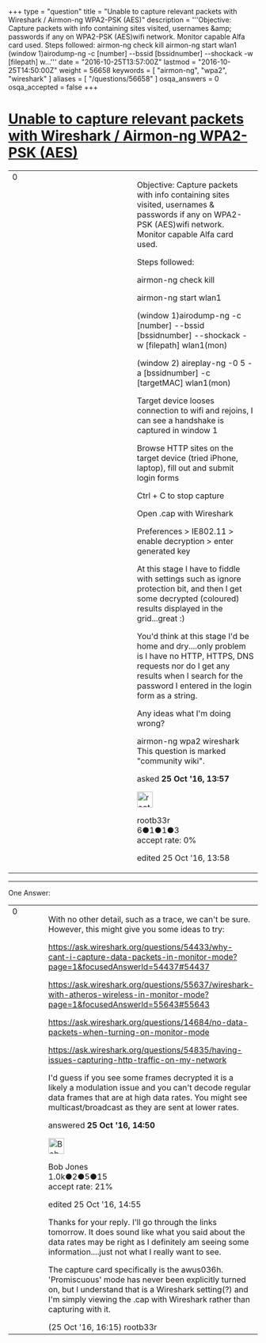 +++
type = "question"
title = "Unable to capture relevant packets with Wireshark / Airmon-ng WPA2-PSK (AES)"
description = '''Objective: Capture packets with info containing sites visited, usernames &amp;amp; passwords if any on WPA2-PSK (AES)wifi network. Monitor capable Alfa card used. Steps followed: airmon-ng check kill airmon-ng start wlan1 (window 1)airodump-ng -c [number] --bssid [bssidnumber] --shockack -w [filepath] w...'''
date = "2016-10-25T13:57:00Z"
lastmod = "2016-10-25T14:50:00Z"
weight = 56658
keywords = [ "airmon-ng", "wpa2", "wireshark" ]
aliases = [ "/questions/56658" ]
osqa_answers = 0
osqa_accepted = false
+++

<div class="headNormal">

# [Unable to capture relevant packets with Wireshark / Airmon-ng WPA2-PSK (AES)](/questions/56658/unable-to-capture-relevant-packets-with-wireshark-airmon-ng-wpa2-psk-aes)

</div>

<div id="main-body">

<div id="askform">

<table id="question-table" style="width:100%;"><colgroup><col style="width: 50%" /><col style="width: 50%" /></colgroup><tbody><tr class="odd"><td style="width: 30px; vertical-align: top"><div class="vote-buttons"><div id="post-56658-score" class="post-score" title="current number of votes">0</div><div id="favorite-count" class="favorite-count"></div></div></td><td><div id="item-right"><div class="question-body"><p>Objective: Capture packets with info containing sites visited, usernames &amp; passwords if any on WPA2-PSK (AES)wifi network. Monitor capable Alfa card used.</p><p>Steps followed:</p><p>airmon-ng check kill</p><p>airmon-ng start wlan1</p><p>(window 1)airodump-ng -c [number] --bssid [bssidnumber] --shockack -w [filepath] wlan1(mon)</p><p>(window 2) aireplay-ng -0 5 -a [bssidnumber] -c [targetMAC] wlan1(mon)</p><p>Target device looses connection to wifi and rejoins, I can see a handshake is captured in window 1</p><p>Browse HTTP sites on the target device (tried iPhone, laptop), fill out and submit login forms</p><p>Ctrl + C to stop capture</p><p>Open .cap with Wireshark</p><p>Preferences &gt; IE802.11 &gt; enable decryption &gt; enter generated key</p><p>At this stage I have to fiddle with settings such as ignore protection bit, and then I get some decrypted (coloured) results displayed in the grid...great :)</p><p>You'd think at this stage I'd be home and dry....only problem is I have no HTTP, HTTPS, DNS requests nor do I get any results when I search for the password I entered in the login form as a string.</p><p>Any ideas what I'm doing wrong?</p></div><div id="question-tags" class="tags-container tags">airmon-ng wpa2 wireshark</div><div id="question-controls" class="post-controls"><div class="community-wiki">This question is marked "community wiki".</div></div><div class="post-update-info-container"><div class="post-update-info post-update-info-user"><p>asked <strong>25 Oct '16, 13:57</strong></p><img src="https://secure.gravatar.com/avatar/b46d7d743d7d4ef148c4a32f2be36f9e?s=32&amp;d=identicon&amp;r=g" class="gravatar" width="32" height="32" alt="rootb33r&#39;s gravatar image" /><p>rootb33r<br />
<span class="score" title="6 reputation points">6</span><span title="1 badges"><span class="badge1">●</span><span class="badgecount">1</span></span><span title="1 badges"><span class="silver">●</span><span class="badgecount">1</span></span><span title="3 badges"><span class="bronze">●</span><span class="badgecount">3</span></span><br />
<span class="accept_rate" title="Rate of the user&#39;s accepted answers">accept rate:</span> <span title="rootb33r has no accepted answers">0%</span></p></div><div class="post-update-info post-update-info-edited"><p>edited 25 Oct '16, 13:58</p></div></div><div id="comments-container-56658" class="comments-container"></div><div id="comment-tools-56658" class="comment-tools"></div><div class="clear"></div><div id="comment-56658-form-container" class="comment-form-container"></div><div class="clear"></div></div></td></tr></tbody></table>

------------------------------------------------------------------------

<div class="tabBar">

<span id="sort-top"></span>

<div class="headQuestions">

One Answer:

</div>

</div>

<span id="56660"></span>

<div id="answer-container-56660" class="answer">

<table style="width:100%;"><colgroup><col style="width: 50%" /><col style="width: 50%" /></colgroup><tbody><tr class="odd"><td style="width: 30px; vertical-align: top"><div class="vote-buttons"><div id="post-56660-score" class="post-score" title="current number of votes">0</div></div></td><td><div class="item-right"><div class="answer-body"><p>With no other detail, such as a trace, we can't be sure. However, this might give you some ideas to try:</p><p><a href="https://ask.wireshark.org/questions/54433/why-cant-i-capture-data-packets-in-monitor-mode?page=1&amp;focusedAnswerId=54437#54437">https://ask.wireshark.org/questions/54433/why-cant-i-capture-data-packets-in-monitor-mode?page=1&amp;focusedAnswerId=54437#54437</a></p><p><a href="https://ask.wireshark.org/questions/55637/wireshark-with-atheros-wireless-in-monitor-mode?page=1&amp;focusedAnswerId=55643#55643">https://ask.wireshark.org/questions/55637/wireshark-with-atheros-wireless-in-monitor-mode?page=1&amp;focusedAnswerId=55643#55643</a></p><p><a href="https://ask.wireshark.org/questions/14684/no-data-packets-when-turning-on-monitor-mode">https://ask.wireshark.org/questions/14684/no-data-packets-when-turning-on-monitor-mode</a></p><p><a href="https://ask.wireshark.org/questions/54835/having-issues-capturing-http-traffic-on-my-network">https://ask.wireshark.org/questions/54835/having-issues-capturing-http-traffic-on-my-network</a></p><p>I'd guess if you see some frames decrypted it is a likely a modulation issue and you can't decode regular data frames that are at high data rates. You might see multicast/broadcast as they are sent at lower rates.</p></div><div class="answer-controls post-controls"></div><div class="post-update-info-container"><div class="post-update-info post-update-info-user"><p>answered <strong>25 Oct '16, 14:50</strong></p><img src="https://secure.gravatar.com/avatar/0a47ef51dd9c9996d194a4983295f5a4?s=32&amp;d=identicon&amp;r=g" class="gravatar" width="32" height="32" alt="Bob%20Jones&#39;s gravatar image" /><p>Bob Jones<br />
<span class="score" title="1014 reputation points"><span>1.0k</span></span><span title="2 badges"><span class="badge1">●</span><span class="badgecount">2</span></span><span title="5 badges"><span class="silver">●</span><span class="badgecount">5</span></span><span title="15 badges"><span class="bronze">●</span><span class="badgecount">15</span></span><br />
<span class="accept_rate" title="Rate of the user&#39;s accepted answers">accept rate:</span> <span title="Bob Jones has 19 accepted answers">21%</span></p></div><div class="post-update-info post-update-info-edited"><p>edited 25 Oct '16, 14:55</p></div></div><div id="comments-container-56660" class="comments-container"><span id="56664"></span><div id="comment-56664" class="comment"><div id="post-56664-score" class="comment-score"></div><div class="comment-text"><p>Thanks for your reply. I'll go through the links tomorrow. It does sound like what you said about the data rates may be right as I definitely am seeing some information....just not what I really want to see.</p><p>The capture card specifically is the awus036h. 'Promiscuous' mode has never been explicitly turned on, but I understand that is a Wireshark setting(?) and I'm simply viewing the .cap with Wireshark rather than capturing with it.</p></div><div id="comment-56664-info" class="comment-info"><span class="comment-age">(25 Oct '16, 16:15)</span> rootb33r</div></div></div><div id="comment-tools-56660" class="comment-tools"></div><div class="clear"></div><div id="comment-56660-form-container" class="comment-form-container"></div><div class="clear"></div></div></td></tr></tbody></table>

</div>

<div class="paginator-container-left">

</div>

</div>

</div>

